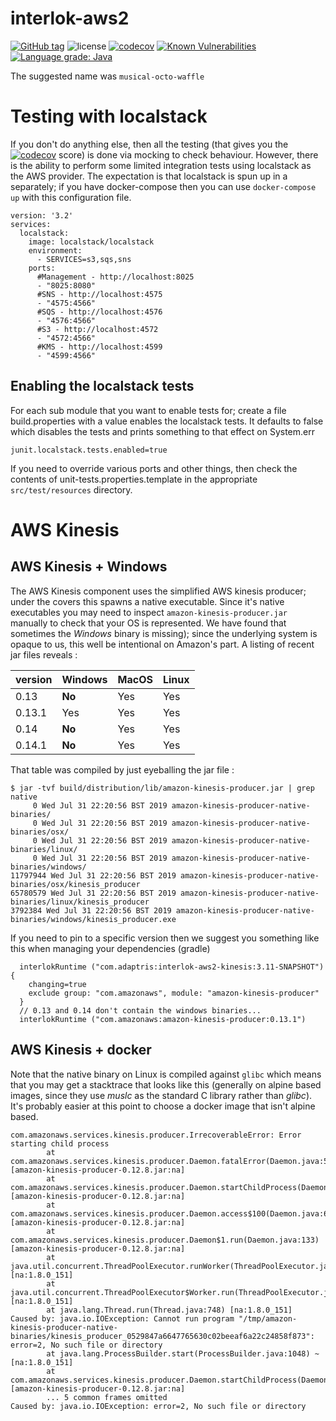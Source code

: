 # interlok-aws2
[![GitHub tag](https://img.shields.io/github/tag/adaptris/interlok-aws2.svg)](https://github.com/adaptris/interlok-aws2/tags) ![license](https://img.shields.io/github/license/adaptris/interlok-aws2.svg) [![codecov](https://codecov.io/gh/adaptris/interlok-aws2/branch/develop/graph/badge.svg)](https://codecov.io/gh/adaptris/interlok-aws2) [![Known Vulnerabilities](https://snyk.io/test/github/adaptris/interlok-aws2/badge.svg?targetFile=interlok-aws2-sqs%2Fbuild.gradle)](https://snyk.io/test/github/adaptris/interlok-aws2?targetFile=interlok-aws2-sqs%2Fbuild.gradle) [![Language grade: Java](https://img.shields.io/lgtm/grade/java/g/adaptris/interlok-aws2.svg?logo=lgtm&logoWidth=18)](https://lgtm.com/projects/g/adaptris/interlok-aws2/context:java)

The suggested name was `musical-octo-waffle`

# Testing with localstack

If you don't do anything else, then all the testing (that gives you the [![codecov](https://codecov.io/gh/adaptris/interlok-aws2/branch/develop/graph/badge.svg)](https://codecov.io/gh/adaptris/interlok-aws2) score) is done via mocking to check behaviour. However, there is the ability to perform some limited integration tests using localstack as the AWS provider. The expectation is that localstack is spun up in a separately; if you have docker-compose then you can use `docker-compose up` with this configuration file.

```
version: '3.2'
services:
  localstack:
    image: localstack/localstack
    environment:
      - SERVICES=s3,sqs,sns
    ports:
      #Management - http://localhost:8025
      - "8025:8080"
      #SNS - http://localhost:4575
      - "4575:4566"
      #SQS - http://localhost:4576
      - "4576:4566"
      #S3 - http://localhost:4572
      - "4572:4566"
      #KMS - http://localhost:4599
      - "4599:4566"
```

## Enabling the localstack tests

For each sub module that you want to enable tests for; create a file build.properties with a value enables the localstack tests. It defaults to false which disables the tests and prints something to that effect on System.err

```
junit.localstack.tests.enabled=true
```

If you need to override various ports and other things, then check the contents of unit-tests.properties.template in the appropriate `src/test/resources` directory.

# AWS Kinesis

## AWS Kinesis + Windows

The AWS Kinesis component uses the simplified AWS kinesis producer; under the covers this spawns a native executable. Since it's native executables you may need to inspect `amazon-kinesis-producer.jar` manually to check that your OS is represented. We have found that sometimes the _Windows_ binary is missing); since the underlying system is opaque to us, this well be intentional on Amazon's part. A listing of recent jar files reveals :

version | Windows | MacOS | Linux |
-------|------------| ------| -----|
0.13 | __No__ | Yes | Yes |
0.13.1| Yes | Yes | Yes |
0.14|  __No__ | Yes | Yes |
0.14.1| __No__ | Yes | Yes |

That table was compiled by just eyeballing the jar file :

```
$ jar -tvf build/distribution/lib/amazon-kinesis-producer.jar | grep native
     0 Wed Jul 31 22:20:56 BST 2019 amazon-kinesis-producer-native-binaries/
     0 Wed Jul 31 22:20:56 BST 2019 amazon-kinesis-producer-native-binaries/osx/
     0 Wed Jul 31 22:20:56 BST 2019 amazon-kinesis-producer-native-binaries/linux/
     0 Wed Jul 31 22:20:56 BST 2019 amazon-kinesis-producer-native-binaries/windows/
11797944 Wed Jul 31 22:20:56 BST 2019 amazon-kinesis-producer-native-binaries/osx/kinesis_producer
65780579 Wed Jul 31 22:20:56 BST 2019 amazon-kinesis-producer-native-binaries/linux/kinesis_producer
3792384 Wed Jul 31 22:20:56 BST 2019 amazon-kinesis-producer-native-binaries/windows/kinesis_producer.exe
```

If you need to pin to a specific version then we suggest you something like this when managing your dependencies (gradle)

```
  interlokRuntime ("com.adaptris:interlok-aws2-kinesis:3.11-SNAPSHOT") {
    changing=true
    exclude group: "com.amazonaws", module: "amazon-kinesis-producer"
  }
  // 0.13 and 0.14 don't contain the windows binaries...
  interlokRuntime ("com.amazonaws:amazon-kinesis-producer:0.13.1")
```

## AWS Kinesis + docker

Note that the native binary on Linux is compiled against `glibc` which means that you may get a stacktrace that looks like this (generally on alpine based images, since they use _muslc_ as the standard C library rather than _glibc_). It's probably easier at this point to choose a docker image that isn't alpine based.

```
com.amazonaws.services.kinesis.producer.IrrecoverableError: Error starting child process
        at com.amazonaws.services.kinesis.producer.Daemon.fatalError(Daemon.java:525) [amazon-kinesis-producer-0.12.8.jar:na]
        at com.amazonaws.services.kinesis.producer.Daemon.startChildProcess(Daemon.java:456) [amazon-kinesis-producer-0.12.8.jar:na]
        at com.amazonaws.services.kinesis.producer.Daemon.access$100(Daemon.java:63) [amazon-kinesis-producer-0.12.8.jar:na]
        at com.amazonaws.services.kinesis.producer.Daemon$1.run(Daemon.java:133) [amazon-kinesis-producer-0.12.8.jar:na]
        at java.util.concurrent.ThreadPoolExecutor.runWorker(ThreadPoolExecutor.java:1149) [na:1.8.0_151]
        at java.util.concurrent.ThreadPoolExecutor$Worker.run(ThreadPoolExecutor.java:624) [na:1.8.0_151]
        at java.lang.Thread.run(Thread.java:748) [na:1.8.0_151]
Caused by: java.io.IOException: Cannot run program "/tmp/amazon-kinesis-producer-native-binaries/kinesis_producer_0529847a6647765630c02beeaf6a22c24858f873": error=2, No such file or directory
        at java.lang.ProcessBuilder.start(ProcessBuilder.java:1048) ~[na:1.8.0_151]
        at com.amazonaws.services.kinesis.producer.Daemon.startChildProcess(Daemon.java:454) [amazon-kinesis-producer-0.12.8.jar:na]
        ... 5 common frames omitted
Caused by: java.io.IOException: error=2, No such file or directory
```
